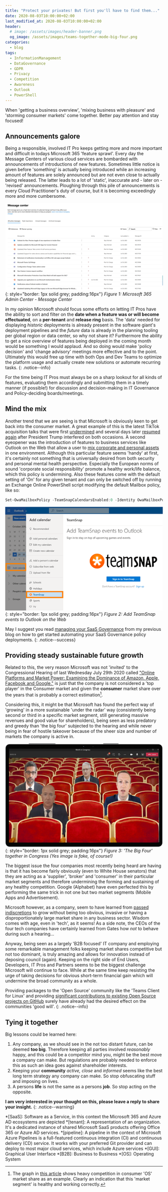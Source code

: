 ```yaml
---
title: "Protect your privates! But first you'll have to find them..."
date: 2020-08-03T10:00:00+02:00
last_modified_at: 2020-08-03T10:00:00+02:00
header:
  # image: /assets/images/header-banner.png
  og_image: /assets/images/teams-together-mode-big-four.png
categories:
  - blog
tags:
  - InformationManagement
  - DataGovernance
  - GDPR
  - Privacy
  - Competition
  - Awareness
  - Outlook
  - PowerShell
---
```

When 'getting a business overview', 'mixing business with pleasure' and 'storming consumer markets' come together. Better pay attention and stay focused!

## Announcements galore

Being a responsible, involved IT Pro keeps getting more and more important and difficult in todays Microsoft 365 'feature sprawl'. Every day the Message Centers of various cloud services are bombarded with announcements of introductions of new features. Sometimes little notice is given before 'something' is actually being introduced while an increasing amount of features are solely announced but are not even close to actually being released. The latter leads to a lot of 'static', inaccurate and - later on - 'revised' announcements. Ploughing through this pile of announcements is every Cloud Practitioner's duty of course, but it is becoming exceedingly more and more cumbersome.

![Microsoft 365 Admin Center - Message Center](/assets/images/2020-07-31-16-37-47.png "Microsoft 365 Admin Center - Message Center"){: style="border: 1px solid grey; padding:16px"}
*Figure 1: Microsoft 365 Admin Center - Message Center*

In my opinion Microsoft should focus some efforts on letting IT Pros have the ability to sort and filter on the **date when a feature was or will become effectuated**, on a **per-tenant** and **release ring** basis. The 'data' needed for displaying *historic* deployments is already present in the software giant's deployment pipelines and the *future* data is already in the planning tooling per global region or data center, so why not share it? Furthermore the ability to get a nice overview of features being deployed in the coming month would be something I would applaud. And so doing would make 'policy decision' and 'change advisory' meetings more effective and to the point. Ultimately this would free up time with both Ops and Dev Teams to optimize the platform usage and actually create new solutions or automate recurring tasks.
{: .notice--info}

For the time being IT Pros must always be on a sharp lookout for all kinds of features, evaluating them accordingly and submitting them in a timely manner (if possible!) for discussion and decision-making in IT Governance and Policy-deciding boards/meetings.

## Mind the mix

Another trend that we are seeing is that Microsoft is obviously keen to get back into the consumer market. A great example of this is the latest TikTok acquisition talks that were first [undermined][7] and several days later [resumed again][8] after President Trump interfered on both occasions. A second eyeopener was the introduction of features to business services like Outlook on the Web that allow a user to [mix corporate and personal assets][1] in one environment. Although this particular feature seems 'handy' at first, it's certainly not something that is universally desired from both security and personal mental health perspective. Especially the European norms of sound 'corporate social responsibility' promote a healthy work/life balance, which this policy is undermining. Also these features come with the default setting of 'On' for any given tenant and can only be switched off by running an Exchange Online PowerShell script modifying the default Mailbox policy, like so:

```powershell
Set-OwaMailboxPolicy -TeamSnapCalendarsEnabled:0 -Identity OwaMailboxPolicy-Default
```

![Add TeamSnap events to Outlook on the Web](/assets/images/2020-07-31-21-47-51.png "Add TeamSnap events to Outlook on the Web"){: style="border: 1px solid grey; padding:16px"}
*Figure 2: Add TeamSnap events to Outlook on the Web*

May I suggest you read [managing your SaaS Governance][4] from my previous blog on how to get started automating your SaaS Governance policy deployments.
{: .notice--success}

## Providing steady sustainable future growth

Related to this, the very reason Microsoft was not 'invited' to the Congressional Hearing of last Wednesday July 29th 2020 called ["Online Platforms and Market Power: Examining the Dominance of Amazon, Apple, Facebook and Google."][2] is just that the company is not considered a 'top player' in the Consumer market and given the **consumer** market share over the years that is probably a correct estimation[^1].

Considering this, it might be that Microsoft has found the perfect way of 'growing' in a more sustainable 'under the radar' way (consistently being second or third in a specific market segment, still generating massive revenues and good value for shareholders), being seen as less predatory and greedy than 'the big four' subjected to the hearing and while never being in fear of hostile takeover because of the sheer size and number of markets the company is active in.

![Big Four in Congress (Fake Image)](/assets/images/teams-together-mode-big-four.png "Big Four in Congress (Fake Image)"){: style="border: 1px solid grey; padding:16px"}
*Figure 3: 'The Big Four' together in Congress (Yes image is fake, of course!)*

The biggest issue the four companies most recently being heard are having is that it has become fairly obviously (even to White House senators) that they are acting as a 'supplier', 'broker' and 'consumer' in their particular market segments and therefore undermining the forming and sustaining of any healthy competition. Google (Alphabet) have even perfected this by performing the same trick in not one but two market segments (Mobile Apps and Advertisement).

Microsoft however, as a company, seem to have learned from [passed indiscretions][5] to grow without being too obvious, invasive or having a disproportionately large market share in any business sector. Wisdom comes with age, even in 'tech', as it seems! As a side note, the CEOs of the four tech companies have certainly learned from Gates how *not* to behave during such a hearing...

Anyway, being seen as a largely 'B2B focused' IT company and employing some remarkable management folks keeping market shares competitive but not too dominant, is truly amazing and allows for innovation instead of deposing council (again). Keeping on the right side of End Users, Developers, IT Pros and Partners seems to be the biggest challenge Microsoft will continue to face. While at the same time keep resisting the urge of taking decisions for obvious short-term financial gain which will undermine the broad community as a whole.

Providing packages to the 'Open Source' community like the 'Teams Client for Linux' and providing [significant contributions to existing Open Source projects on GitHub][3] surely have already had the desired effect on the communities 'good will'.
{: .notice--info}

## Tying it together

Big lessons could be learned here:

1. Any company, as we should see in the not too distant future, can be deemed **too big**. Therefore keeping all parties involved *reasonably* happy, and this could be a competitor mind you, might be the best move a company can make. But regulations are probably needed to enforce this as such an idea goes against shareholder interests.
1. Keeping your **community** *active,* *close* and *informed* seems like the best long term strategy any company can make. So stop obfuscating stuff and imposing on lives.
1. A persons **life** is not the same as a persons **job**. So stop acting on the opposite.

**I am very interested in your thought on this, please leave a reply to share your insight.**
{: .notice--warning}

<!-- Begin FootNotes -->
[^1]: The graph in [this article][6] shows heavy competition in consumer 'OS' market share as an example. Clearly an indication that this 'market segment' is healthy and working correctly.
<!-- End FootNotes -->

<!-- Begin Abbreviations -->
*[SaaS]: Software as a Service, in this context the Microsoft 365 and Azure AD ecosystems are depicted
*[tenant]: A representation of an organization. It's a dedicated instance of shared Microsoft SaaS products offering Office 365 or Azure AD services.
*[pipeline]: A pipeline in the context of Microsoft Azure Pipelines is a full-featured continuous integration (CI) and continuous delivery (CD) service. It works with your preferred Git provider and can deploy to most major cloud services, which include Azure services
*[GUI]: Graphical User Interface
*[B2B]: Business to Business
*[OS]: Operating System
<!-- End Abbreviations -->

<!-- Begin References -->
[1]: https://office365itpros.com/2020/02/27/adding-your-personal-calendar-owa/
[2]: https://www.youtube.com/watch?v=WBFDQvIrWYM
[3]: https://resources.whitesourcesoftware.com/blog-whitesource/git-much-the-top-10-companies-contributing-to-open-source
[4]: /blog/post-sharing-is-caring-part1-3/
[5]: https://www.youtube.com/watch?v=m_2m1qdqieE
[6]: https://www.extremetech.com/computing/161666-the-demise-of-microsofts-monopoly-the-pc-market-by-the-numbers
[7]: https://www.wired.com/story/trump-order-tiktok-sale-microsoft-circles/
[8]: https://blogs.microsoft.com/blog/2020/08/02/microsoft-to-continue-discussions-on-potential-tiktok-purchase-in-the-united-states/
<!-- End References -->
